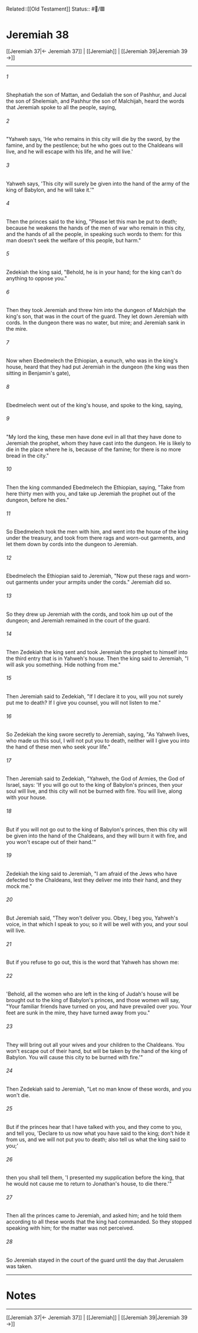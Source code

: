Related::[[Old Testament]]
Status:: #📖/🟥
# Jeremiah 38

[[Jeremiah 37|← Jeremiah 37]] | [[Jeremiah]] | [[Jeremiah 39|Jeremiah 39 →]]
***



###### 1 
Shephatiah the son of Mattan, and Gedaliah the son of Pashhur, and Jucal the son of Shelemiah, and Pashhur the son of Malchijah, heard the words that Jeremiah spoke to all the people, saying, 

###### 2 
"Yahweh says, 'He who remains in this city will die by the sword, by the famine, and by the pestilence; but he who goes out to the Chaldeans will live, and he will escape with his life, and he will live.' 

###### 3 
Yahweh says, 'This city will surely be given into the hand of the army of the king of Babylon, and he will take it.'" 

###### 4 
Then the princes said to the king, "Please let this man be put to death; because he weakens the hands of the men of war who remain in this city, and the hands of all the people, in speaking such words to them: for this man doesn't seek the welfare of this people, but harm." 

###### 5 
Zedekiah the king said, "Behold, he is in your hand; for the king can't do anything to oppose you." 

###### 6 
Then they took Jeremiah and threw him into the dungeon of Malchijah the king's son, that was in the court of the guard. They let down Jeremiah with cords. In the dungeon there was no water, but mire; and Jeremiah sank in the mire. 

###### 7 
Now when Ebedmelech the Ethiopian, a eunuch, who was in the king's house, heard that they had put Jeremiah in the dungeon (the king was then sitting in Benjamin's gate), 

###### 8 
Ebedmelech went out of the king's house, and spoke to the king, saying, 

###### 9 
"My lord the king, these men have done evil in all that they have done to Jeremiah the prophet, whom they have cast into the dungeon. He is likely to die in the place where he is, because of the famine; for there is no more bread in the city." 

###### 10 
Then the king commanded Ebedmelech the Ethiopian, saying, "Take from here thirty men with you, and take up Jeremiah the prophet out of the dungeon, before he dies." 

###### 11 
So Ebedmelech took the men with him, and went into the house of the king under the treasury, and took from there rags and worn-out garments, and let them down by cords into the dungeon to Jeremiah. 

###### 12 
Ebedmelech the Ethiopian said to Jeremiah, "Now put these rags and worn-out garments under your armpits under the cords." Jeremiah did so. 

###### 13 
So they drew up Jeremiah with the cords, and took him up out of the dungeon; and Jeremiah remained in the court of the guard. 

###### 14 
Then Zedekiah the king sent and took Jeremiah the prophet to himself into the third entry that is in Yahweh's house. Then the king said to Jeremiah, "I will ask you something. Hide nothing from me." 

###### 15 
Then Jeremiah said to Zedekiah, "If I declare it to you, will you not surely put me to death? If I give you counsel, you will not listen to me." 

###### 16 
So Zedekiah the king swore secretly to Jeremiah, saying, "As Yahweh lives, who made us this soul, I will not put you to death, neither will I give you into the hand of these men who seek your life." 

###### 17 
Then Jeremiah said to Zedekiah, "Yahweh, the God of Armies, the God of Israel, says: 'If you will go out to the king of Babylon's princes, then your soul will live, and this city will not be burned with fire. You will live, along with your house. 

###### 18 
But if you will not go out to the king of Babylon's princes, then this city will be given into the hand of the Chaldeans, and they will burn it with fire, and you won't escape out of their hand.'" 

###### 19 
Zedekiah the king said to Jeremiah, "I am afraid of the Jews who have defected to the Chaldeans, lest they deliver me into their hand, and they mock me." 

###### 20 
But Jeremiah said, "They won't deliver you. Obey, I beg you, Yahweh's voice, in that which I speak to you; so it will be well with you, and your soul will live. 

###### 21 
But if you refuse to go out, this is the word that Yahweh has shown me: 

###### 22 
'Behold, all the women who are left in the king of Judah's house will be brought out to the king of Babylon's princes, and those women will say, "Your familiar friends have turned on you, and have prevailed over you. Your feet are sunk in the mire, they have turned away from you." 

###### 23 
They will bring out all your wives and your children to the Chaldeans. You won't escape out of their hand, but will be taken by the hand of the king of Babylon. You will cause this city to be burned with fire.'" 

###### 24 
Then Zedekiah said to Jeremiah, "Let no man know of these words, and you won't die. 

###### 25 
But if the princes hear that I have talked with you, and they come to you, and tell you, 'Declare to us now what you have said to the king; don't hide it from us, and we will not put you to death; also tell us what the king said to you;' 

###### 26 
then you shall tell them, 'I presented my supplication before the king, that he would not cause me to return to Jonathan's house, to die there.'" 

###### 27 
Then all the princes came to Jeremiah, and asked him; and he told them according to all these words that the king had commanded. So they stopped speaking with him; for the matter was not perceived. 

###### 28 
So Jeremiah stayed in the court of the guard until the day that Jerusalem was taken.

---
# Notes


***
[[Jeremiah 37|← Jeremiah 37]] | [[Jeremiah]] | [[Jeremiah 39|Jeremiah 39 →]]
